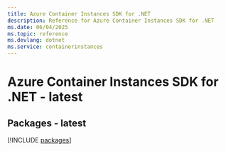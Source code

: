 ```yaml
---
title: Azure Container Instances SDK for .NET
description: Reference for Azure Container Instances SDK for .NET
ms.date: 06/04/2025
ms.topic: reference
ms.devlang: dotnet
ms.service: containerinstances
---
```

# Azure Container Instances SDK for .NET - latest
## Packages - latest
[!INCLUDE [packages](container-instances-index.md)]